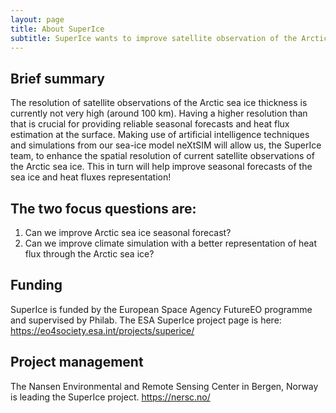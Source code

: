 ```yaml
---
layout: page
title: About SuperIce
subtitle: SuperIce wants to improve satellite observation of the Arctic sea ice thickness through artificial intelligence! 
---
```



## Brief summary
The resolution of satellite observations of the Arctic sea ice thickness is currently not very high (around 100 km). 
Having a higher resolution than that is crucial for providing reliable seasonal forecasts and heat flux estimation at the surface. 
Making use of artificial intelligence techniques and simulations from our sea-ice model neXtSIM will allow us, the SuperIce team, to enhance the spatial resolution of current satellite observations of the Arctic sea ice. 
This in turn will help improve seasonal forecasts of the sea ice and heat fluxes representation!


## The two focus questions are: 
1. Can we improve Arctic sea ice seasonal forecast?
2. Can we improve climate simulation with a better representation of heat flux through the Arctic sea ice?


## Funding
SuperIce is funded by the European Space Agency FutureEO programme and supervised by Philab. 
The ESA SuperIce project page is here: https://eo4society.esa.int/projects/superice/


## Project management
The Nansen Environmental and Remote Sensing Center in Bergen, Norway is leading the SuperIce project. 
https://nersc.no/ 
